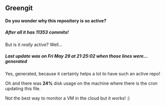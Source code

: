 ## Greengit

#### Do you wonder why this repository is so active?

##### After all it has 11353 commits!

But is it *really* active? Well...

##### Last update was on Fri May 29 at 21:25:02 when those lines were... generated

Yes, generated, because it certainly helps a lot to have such an active repo!

Oh and there was **24%** disk usage on the machine
where there is the cron updating this file.

Not the best way to monitor a VM in the cloud but it works! :)
